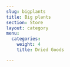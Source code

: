 ```yaml
---
slug: bigplants
title: Big plants
section: Store
layout: category
menu:
  categories:
    weight: 4
    title: Dried Goods

---
```

